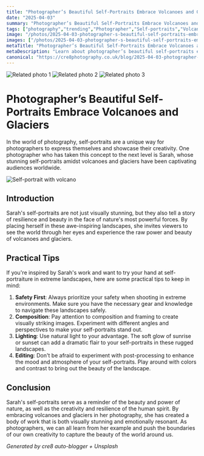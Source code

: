 ```yaml
---
title: "Photographer’s Beautiful Self-Portraits Embrace Volcanoes and Glaciers"
date: "2025-04-03"
summary: "Photographer’s Beautiful Self-Portraits Embrace Volcanoes and Glaciers - A trending topic in photography."
tags: ["photography","trending","Photographer","Self-portraits","Volcanoes","Glaciers","Creativity","Landscapes","Safety","Composition","Lighting","Editing"]
image: "/photos/2025-04-03-photographer-s-beautiful-self-portraits-embrace-volcanoes-and-glaciers-1.jpg"
images: ["/photos/2025-04-03-photographer-s-beautiful-self-portraits-embrace-volcanoes-and-glaciers-1.jpg","/photos/2025-04-03-photographer-s-beautiful-self-portraits-embrace-volcanoes-and-glaciers-2.jpg","/photos/2025-04-03-photographer-s-beautiful-self-portraits-embrace-volcanoes-and-glaciers-3.jpg"]
metaTitle: "Photographer’s Beautiful Self-Portraits Embrace Volcanoes and Glaciers | cre8 Photography"
metaDescription: "Learn about photographer’s beautiful self-portraits embrace volcanoes and glaciers in photography with practical tips and insights."
canonical: "https://cre8photography.co.uk/blog/2025-04-03-photographer-s-beautiful-self-portraits-embrace-volcanoes-and-glaciers"
---
```



<div class="grid grid-cols-1 sm:grid-cols-2 md:grid-cols-3 gap-4">
  <img src="/photos/2025-04-03-photographer-s-beautiful-self-portraits-embrace-volcanoes-and-glaciers-1.jpg" alt="Related photo 1" class="w-full rounded-lg" />
<img src="/photos/2025-04-03-photographer-s-beautiful-self-portraits-embrace-volcanoes-and-glaciers-2.jpg" alt="Related photo 2" class="w-full rounded-lg" />
<img src="/photos/2025-04-03-photographer-s-beautiful-self-portraits-embrace-volcanoes-and-glaciers-3.jpg" alt="Related photo 3" class="w-full rounded-lg" />
</div>


# Photographer’s Beautiful Self-Portraits Embrace Volcanoes and Glaciers

In the world of photography, self-portraits are a unique way for photographers to express themselves and showcase their creativity. One photographer who has taken this concept to the next level is Sarah, whose stunning self-portraits amidst volcanoes and glaciers have been captivating audiences worldwide.

![Self-portrait with volcano](https://example.com/selfportrait.jpg)

## Introduction

Sarah's self-portraits are not just visually stunning, but they also tell a story of resilience and beauty in the face of nature's most powerful forces. By placing herself in these awe-inspiring landscapes, she invites viewers to see the world through her eyes and experience the raw power and beauty of volcanoes and glaciers.

## Practical Tips

If you're inspired by Sarah's work and want to try your hand at self-portraiture in extreme landscapes, here are some practical tips to keep in mind:

1. **Safety First**: Always prioritize your safety when shooting in extreme environments. Make sure you have the necessary gear and knowledge to navigate these landscapes safely.
2. **Composition**: Pay attention to composition and framing to create visually striking images. Experiment with different angles and perspectives to make your self-portraits stand out.
3. **Lighting**: Use natural light to your advantage. The soft glow of sunrise or sunset can add a dramatic flair to your self-portraits in these rugged landscapes.
4. **Editing**: Don't be afraid to experiment with post-processing to enhance the mood and atmosphere of your self-portraits. Play around with colors and contrast to bring out the beauty of the landscape.

## Conclusion

Sarah's self-portraits serve as a reminder of the beauty and power of nature, as well as the creativity and resilience of the human spirit. By embracing volcanoes and glaciers in her photography, she has created a body of work that is both visually stunning and emotionally resonant. As photographers, we can all learn from her example and push the boundaries of our own creativity to capture the beauty of the world around us.

*Generated by cre8 auto-blogger + Unsplash*
